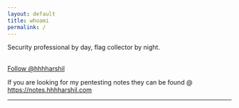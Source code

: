 ```yaml
---
layout: default
title: whoami
permalink: /
---
```

Security professional by day, flag collector by night.
<br>
<script src="https://tryhackme.com/badge/289035"></script>
<br>
<a class="twitter-follow-button"
  href="https://twitter.com/hhhharshil"
  data-size="large">
Follow @hhhharshil</a>
<br>

If you are looking for my pentesting notes they can be found @ https://notes.hhhharshil.com
* * *


